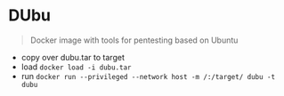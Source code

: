 # DUbu 
> Docker image with tools for pentesting based on Ubuntu

* copy over dubu.tar to target
* load 
`docker load -i dubu.tar`
* run
`docker run --privileged --network host -m /:/target/ dubu -t dubu`


